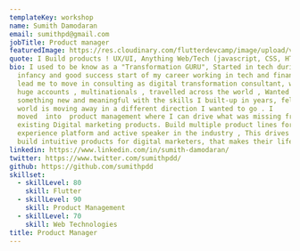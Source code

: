 ```yaml
---
templateKey: workshop
name: Sumith Damodaran
email: sumithpd@gmail.com
jobTitle: Product manager
featuredImage: https://res.cloudinary.com/flutterdevcamp/image/upload/v1661261840/flutterdevcamp/sumith2020_n30tzo.jpg
quote: I Build products ! UX/UI, Anything Web/Tech (javascript, CSS, HTML)
bio: I used to be know as a "Transformation GURU", Started in tech during its
  infancy and good success start of my career working in tech and finance that
  lead me to move in consulting as digital transformation consultant, worked on
  huge accounts , multinationals , travelled across the world , Wanted to do
  something new and meaningful with the skills I built-up in years, felt that
  world is moving away in a different direction I wanted to go . I
  moved  into  product management where I can drive what was missing from
  existing Digital marketing products. Build multiple product lines for digital
  experience platform and active speaker in the industry , This drives me to
  build intuitive products for digital marketers, that makes their life easier
linkedin: https://www.linkedin.com/in/sumith-damodaran/
twitter: https://www.twitter.com/sumithpdd/
github: https://github.com/sumithpdd
skillset:
  - skillLevel: 80
    skill: Flutter
  - skillLevel: 90
    skill: Product Management
  - skillLevel: 70
    skill: Web Technologies
title: Product Manager
---
```

